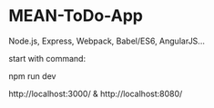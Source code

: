 # MEAN-ToDo-App
Node.js, Express, Webpack, Babel/ES6, AngularJS...

start with command:

npm run dev

http://localhost:3000/ & http://localhost:8080/
